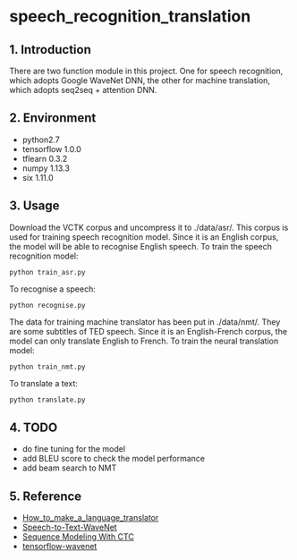 # speech_recognition_translation
## 1. Introduction
There are two function module in this project. One for speech recognition, which adopts Google WaveNet DNN, the other for 
machine translation, which adopts seq2seq + attention DNN. 

## 2. Environment
- python2.7
- tensorflow 1.0.0
- tflearn 0.3.2
- numpy 1.13.3
- six 1.11.0

## 3. Usage
Download the VCTK corpus and uncompress it to ./data/asr/. This corpus is used for training speech recognition model. 
Since it is an English corpus, the model will be able to recognise English speech. To train the speech recognition model:
```
python train_asr.py
```

To recognise a speech:
```
python recognise.py
```

The data for training machine translator has been put in ./data/nmt/. They are some subtitles of TED speech. Since it is 
an English-French corpus, the model can only translate English to French. To train the neural translation model:
```
python train_nmt.py
```

To translate a text:
```python
python translate.py
```

## 4. TODO
- do fine tuning for the model
- add BLEU score to check the model performance
- add beam search to NMT

## 5. Reference
- [How_to_make_a_language_translator](https://github.com/llSourcell/How_to_make_a_language_translator)
- [Speech-to-Text-WaveNet](https://github.com/buriburisuri/speech-to-text-wavenet)
- [Sequence Modeling With CTC](https://distill.pub/2017/ctc/)
- [tensorflow-wavenet](https://github.com/Deeperjia/tensorflow-wavenet)

